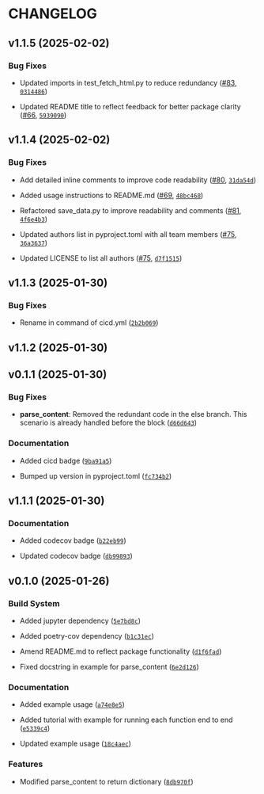 # CHANGELOG


## v1.1.5 (2025-02-02)

### Bug Fixes

- Updated imports in test_fetch_html.py to reduce redundancy
  ([#83](https://github.com/UBC-MDS/524_group29_webscraping/pull/83),
  [`0314486`](https://github.com/UBC-MDS/524_group29_webscraping/commit/0314486684927b455a3ccc1f331f727538fa231f))

- Updated README title to reflect feedback for better package clarity
  ([#66](https://github.com/UBC-MDS/524_group29_webscraping/pull/66),
  [`5939090`](https://github.com/UBC-MDS/524_group29_webscraping/commit/5939090cf14468a6753c1b58b657674af09a2f85))


## v1.1.4 (2025-02-02)

### Bug Fixes

- Add detailed inline comments to improve code readability
  ([#80](https://github.com/UBC-MDS/524_group29_webscraping/pull/80),
  [`31da54d`](https://github.com/UBC-MDS/524_group29_webscraping/commit/31da54d7a91ba5781459cf5fce84a7a10dc0a16b))

- Added usage instructions to README.md
  ([#69](https://github.com/UBC-MDS/524_group29_webscraping/pull/69),
  [`48bc468`](https://github.com/UBC-MDS/524_group29_webscraping/commit/48bc46852d8cd9d1dba39d71181f91d74a52701a))

- Refactored save_data.py to improve readability and comments
  ([#81](https://github.com/UBC-MDS/524_group29_webscraping/pull/81),
  [`4f6e4b3`](https://github.com/UBC-MDS/524_group29_webscraping/commit/4f6e4b351a1d29c3a1625388caf2964afb2bd7ca))

- Updated authors list in pyproject.toml with all team members
  ([#75](https://github.com/UBC-MDS/524_group29_webscraping/pull/75),
  [`36a3637`](https://github.com/UBC-MDS/524_group29_webscraping/commit/36a36377b4b80cee6daf630f0f6acc51bab1f6f5))

- Updated LICENSE to list all authors
  ([#75](https://github.com/UBC-MDS/524_group29_webscraping/pull/75),
  [`d7f1515`](https://github.com/UBC-MDS/524_group29_webscraping/commit/d7f1515254f1fa6cabf7583487351d1acda25157))


## v1.1.3 (2025-01-30)

### Bug Fixes

- Rename in command of cicd.yml
  ([`2b2b069`](https://github.com/UBC-MDS/524_group29_webscraping/commit/2b2b06939e6ea8e213f560b9cafb036756b904ba))


## v1.1.2 (2025-01-30)


## v0.1.1 (2025-01-30)

### Bug Fixes

- **parse_content**: Removed the redundant code in the else branch. This scenario is already handled
  before the block
  ([`d66d643`](https://github.com/UBC-MDS/524_group29_webscraping/commit/d66d643fdab21abe42cdf16bfd3d1d91d8e4f2fa))

### Documentation

- Added cicd badge
  ([`9ba91a5`](https://github.com/UBC-MDS/524_group29_webscraping/commit/9ba91a581f29987de7175292e1d5ec1e42ecf7ea))

- Bumped up version in pyproject.toml
  ([`fc734b2`](https://github.com/UBC-MDS/524_group29_webscraping/commit/fc734b2dfe946e85df4356fa6c7e8b26286e04f2))


## v1.1.1 (2025-01-30)

### Documentation

- Added codecov badge
  ([`b22eb99`](https://github.com/UBC-MDS/524_group29_webscraping/commit/b22eb99dc8b9681ac5718e6bd70de7fd3ea0a05e))

- Updated codecov badge
  ([`db99893`](https://github.com/UBC-MDS/524_group29_webscraping/commit/db9989318014e63b9518c8f6741e56fd7457944d))


## v0.1.0 (2025-01-26)

### Build System

- Added jupyter dependency
  ([`5e7bd8c`](https://github.com/UBC-MDS/524_group29_webscraping/commit/5e7bd8c445a4159a7d343b9178477d5764c8630b))

- Added poetry-cov dependency
  ([`b1c31ec`](https://github.com/UBC-MDS/524_group29_webscraping/commit/b1c31ecd8eb2cdbfbc462ac45128f457d2eaca97))

- Amend README.md to reflect package functionality
  ([`d1f6fad`](https://github.com/UBC-MDS/524_group29_webscraping/commit/d1f6fadb4698c74bb63a8be61a295e29fe1a5477))

- Fixed docstring in example for parse_content
  ([`6e2d126`](https://github.com/UBC-MDS/524_group29_webscraping/commit/6e2d12649b73f0c6353732d454610b168caf615e))

### Documentation

- Added example usage
  ([`a74e8e5`](https://github.com/UBC-MDS/524_group29_webscraping/commit/a74e8e55099037cfd576f468efb3fa949a95c48a))

- Added tutorial with example for running each function end to end
  ([`e5339c4`](https://github.com/UBC-MDS/524_group29_webscraping/commit/e5339c47b99041d6b3789f8ffd30d01d408a6bbc))

- Updated example usage
  ([`18c4aec`](https://github.com/UBC-MDS/524_group29_webscraping/commit/18c4aecfe345aa6f373f2255260ee428ea8fdc09))

### Features

- Modified parse_content to return dictionary
  ([`8db970f`](https://github.com/UBC-MDS/524_group29_webscraping/commit/8db970fc6691f560768f4bcb4f54130ff41ec903))

